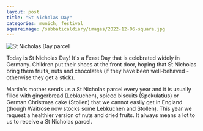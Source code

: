 ```yaml
---
layout: post
title: "St Nicholas Day"
categories: munich, festival
squareimage: /sabbaticaldiary/images/2022-12-06-square.jpg
---
```

<img src="/sabbaticaldiary/images/2022-12-06.jpg" alt="St Nicholas Day parcel" class="center">

Today is St Nicholas Day! It's a Feast Day that is celebrated widely in Germany. Children put their shoes at the front door, hoping that St Nicholas bring them fruits, nuts and chocolates (if they have been well-behaved - otherwise they get a stick).

Martin's mother sends us a St Nicholas parcel every year and it is usually filled with gingerbread (Lebkuchen), spiced biscuits (Spekulatius) or German Christmas cake (Stollen) that we cannot easily get in England (though Waitrose now stocks some Lebkuchen and Stollen). This year we request a healthier version of nuts and dried fruits. It always means a lot to us to receive a St Nicholas parcel.